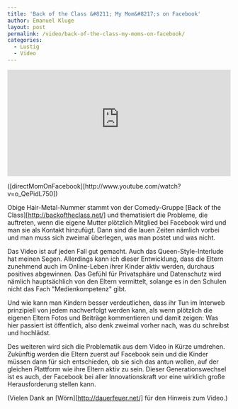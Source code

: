 ```yaml
---
title: 'Back of the Class &#8211; My Mom&#8217;s on Facebook'
author: Emanuel Kluge
layout: post
permalink: /video/back-of-the-class-my-moms-on-facebook/
categories:
  - Lustig
  - Video
---
```


<div style="position: relative; max-width: 560px; padding-top: 47.727273%; margin: 1em 0; overflow: hidden">
  <iframe width="560" height="315" src="https://www.youtube-nocookie.com/embed/o_QePidL750?rel=0" frameborder="0" allowfullscreen style="position: absolute; top: 0; right: 0; bottom: 0; left: 0; width: 100%; height: 100%"></iframe>
</div>
([directMomOnFacebook][http://www.youtube.com/watch?v=o_QePidL750])

Obige Hair-Metal-Nummer stammt von der Comedy-Gruppe [Back of the Class][http://backoftheclass.net/] und thematisiert die Probleme, die auftreten, wenn die eigene Mutter plötzlich Mitglied bei Facebook wird und man sie als Kontakt hinzufügt. Dann sind die lauen Zeiten nämlich vorbei und man muss sich zweimal überlegen, was man postet und was nicht.

Das Video ist auf jeden Fall gut gemacht. Auch das Queen-Style-Interlude hat meinen Segen. Allerdings kann ich dieser Entwicklung, dass die Eltern zunehmend auch im Online-Leben ihrer Kinder aktiv werden, durchaus positives abgewinnen. Das Gefühl für Privatsphäre und Datenschutz wird nämlich hauptsächlich von den Eltern vermittelt, solange es in den Schulen nicht das Fach "Medienkompetenz" gibt.

Und wie kann man Kindern besser verdeutlichen, dass ihr Tun im Interweb prinzipiell von jedem nachverfolgt werden kann, als wenn plötzlich die eigenen Eltern Fotos und Beiträge kommentieren und damit zeigen: Was hier passiert ist öffentlich, also denk zweimal vorher nach, was du schreibst und hochlädst.

Des weiteren wird sich die Problematik aus dem Video in Kürze umdrehen. Zukünftig werden die Eltern zuerst auf Facebook sein und die Kinder müssen dann für sich entschieden, ob sie sich das antun wollen, auf der gleichen Plattform wie ihre Eltern aktiv zu sein. Dieser Generationswechsel ist es auch, der Facebook bei aller Innovationskraft vor eine wirklich große Herausforderung stellen kann.

(Vielen Dank an [Wörn][http://dauerfeuer.net/] für den Hinweis zum Video.)
